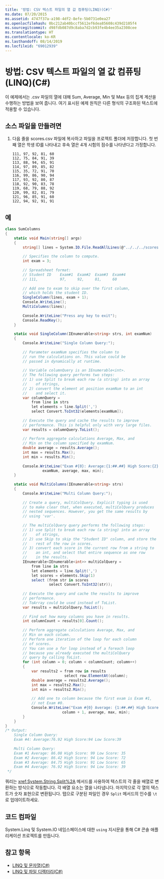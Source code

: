 ```yaml
---
title: '방법: CSV 텍스트 파일의 열 값 컴퓨팅(LINQ)(C#)'
ms.date: 07/20/2015
ms.assetid: 4747f37a-a198-4df2-8efe-5b0731e0ea27
ms.openlocfilehash: 0bc212ab40bccf5612ef6dea85608c439d2105f4
ms.sourcegitcommit: d98fdb087d9c8aba7d2cb93fe4b4ee35a2308cee
ms.translationtype: HT
ms.contentlocale: ko-KR
ms.lasthandoff: 08/14/2019
ms.locfileid: "69012939"
---
```

# <a name="how-to-compute-column-values-in-a-csv-text-file-linq-c"></a>방법: CSV 텍스트 파일의 열 값 컴퓨팅(LINQ)(C#)
이 예제에서는 .csv 파일의 열에 대해 Sum, Average, Min 및 Max 등의 집계 계산을 수행하는 방법을 보여 줍니다. 여기 표시된 예제 원칙은 다른 형식의 구조화된 텍스트에 적용할 수 있습니다.  
  
## <a name="to-create-the-source-file"></a>소스 파일을 만들려면  
  
1. 다음 줄을 scores.csv 파일에 복사하고 파일을 프로젝트 폴더에 저장합니다. 첫 번째 열은 학생 ID를 나타내고 후속 열은 4개 시험의 점수를 나타낸다고 가정합니다.  
  
    ```csv
    111, 97, 92, 81, 60  
    112, 75, 84, 91, 39  
    113, 88, 94, 65, 91  
    114, 97, 89, 85, 82  
    115, 35, 72, 91, 70  
    116, 99, 86, 90, 94  
    117, 93, 92, 80, 87  
    118, 92, 90, 83, 78  
    119, 68, 79, 88, 92  
    120, 99, 82, 81, 79  
    121, 96, 85, 91, 60  
    122, 94, 92, 91, 91  
    ```  
  
## <a name="example"></a>예  
  
```csharp  
class SumColumns  
{  
    static void Main(string[] args)  
    {  
        string[] lines = System.IO.File.ReadAllLines(@"../../../scores.csv");  
  
        // Specifies the column to compute.  
        int exam = 3;  
  
        // Spreadsheet format:  
        // Student ID    Exam#1  Exam#2  Exam#3  Exam#4  
        // 111,          97,     92,     81,     60  
  
        // Add one to exam to skip over the first column,  
        // which holds the student ID.  
        SingleColumn(lines, exam + 1);  
        Console.WriteLine();  
        MultiColumns(lines);  
  
        Console.WriteLine("Press any key to exit");  
        Console.ReadKey();  
    }  
  
    static void SingleColumn(IEnumerable<string> strs, int examNum)  
    {  
        Console.WriteLine("Single Column Query:");  
  
        // Parameter examNum specifies the column to   
        // run the calculations on. This value could be  
        // passed in dynamically at runtime.               
  
        // Variable columnQuery is an IEnumerable<int>.  
        // The following query performs two steps:  
        // 1) use Split to break each row (a string) into an array   
        //    of strings,   
        // 2) convert the element at position examNum to an int  
        //    and select it.  
        var columnQuery =  
            from line in strs  
            let elements = line.Split(',')  
            select Convert.ToInt32(elements[examNum]);  
  
        // Execute the query and cache the results to improve  
        // performance. This is helpful only with very large files.  
        var results = columnQuery.ToList();  
  
        // Perform aggregate calculations Average, Max, and  
        // Min on the column specified by examNum.  
        double average = results.Average();  
        int max = results.Max();  
        int min = results.Min();  
  
        Console.WriteLine("Exam #{0}: Average:{1:##.##} High Score:{2} Low Score:{3}",  
                 examNum, average, max, min);  
    }  
  
    static void MultiColumns(IEnumerable<string> strs)  
    {  
        Console.WriteLine("Multi Column Query:");  
  
        // Create a query, multiColQuery. Explicit typing is used  
        // to make clear that, when executed, multiColQuery produces   
        // nested sequences. However, you get the same results by  
        // using 'var'.  
  
        // The multiColQuery query performs the following steps:  
        // 1) use Split to break each row (a string) into an array   
        //    of strings,   
        // 2) use Skip to skip the "Student ID" column, and store the   
        //    rest of the row in scores.  
        // 3) convert each score in the current row from a string to  
        //    an int, and select that entire sequence as one row   
        //    in the results.  
        IEnumerable<IEnumerable<int>> multiColQuery =  
            from line in strs  
            let elements = line.Split(',')  
            let scores = elements.Skip(1)  
            select (from str in scores  
                    select Convert.ToInt32(str));  
  
        // Execute the query and cache the results to improve  
        // performance.   
        // ToArray could be used instead of ToList.  
        var results = multiColQuery.ToList();  
  
        // Find out how many columns you have in results.  
        int columnCount = results[0].Count();  
  
        // Perform aggregate calculations Average, Max, and  
        // Min on each column.              
        // Perform one iteration of the loop for each column   
        // of scores.  
        // You can use a for loop instead of a foreach loop   
        // because you already executed the multiColQuery   
        // query by calling ToList.  
        for (int column = 0; column < columnCount; column++)  
        {  
            var results2 = from row in results  
                           select row.ElementAt(column);  
            double average = results2.Average();  
            int max = results2.Max();  
            int min = results2.Min();  
  
            // Add one to column because the first exam is Exam #1,  
            // not Exam #0.  
            Console.WriteLine("Exam #{0} Average: {1:##.##} High Score: {2} Low Score: {3}",  
                          column + 1, average, max, min);  
        }  
    }  
}  
/* Output:  
    Single Column Query:  
    Exam #4: Average:76.92 High Score:94 Low Score:39  
  
    Multi Column Query:  
    Exam #1 Average: 86.08 High Score: 99 Low Score: 35  
    Exam #2 Average: 86.42 High Score: 94 Low Score: 72  
    Exam #3 Average: 84.75 High Score: 91 Low Score: 65  
    Exam #4 Average: 76.92 High Score: 94 Low Score: 39  
 */  
```  
  
 쿼리는 <xref:System.String.Split%2A> 메서드를 사용하여 텍스트의 각 줄을 배열로 변환하는 방식으로 작동합니다. 각 배열 요소는 열을 나타냅니다. 마지막으로 각 열의 텍스트가 숫자 표현으로 변환됩니다. 탭으로 구분된 파일인 경우 `Split` 메서드의 인수를 `\t`로 업데이트하세요.  
  
## <a name="compiling-the-code"></a>코드 컴파일  
 System.Linq 및 System.IO 네임스페이스에 대한 `using` 지시문을 통해 C# 콘솔 애플리케이션 프로젝트를 만듭니다.  
  
## <a name="see-also"></a>참고 항목

- [LINQ 및 문자열(C#)](../../../../csharp/programming-guide/concepts/linq/linq-and-strings.md)
- [LINQ 및 파일 디렉터리(C#)](../../../../csharp/programming-guide/concepts/linq/linq-and-file-directories.md)
